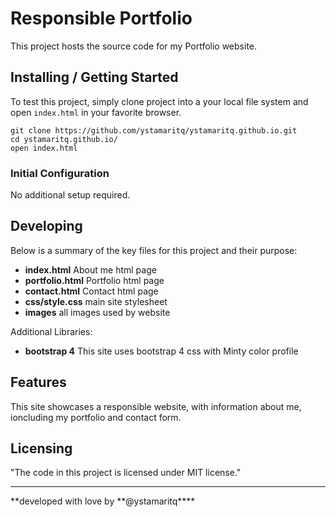 # Responsible Portfolio

This project hosts the source code for my Portfolio website.

## Installing / Getting Started

To test this project, simply clone project into a your local file system and open `index.html` in your favorite browser.

```
git clone https://github.com/ystamaritq/ystamaritq.github.io.git
cd ystamaritq.github.io/
open index.html
```

### Initial Configuration

No additional setup required.

## Developing

Below is a summary of the key files for this project and their purpose:

- **index.html** About me html page
- **portfolio.html** Portfolio html page
- **contact.html** Contact html page
- **css/style.css** main site stylesheet
- **images** all images used by website

Additional Libraries:

- **bootstrap 4** This site uses bootstrap 4 css with Minty color profile

## Features

This site showcases a responsible website, with information about me, ioncluding my portfolio and contact form.

## Licensing

"The code in this project is licensed under MIT license."

---

**developed with love by **@ystamaritq\*\*\*\*
